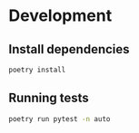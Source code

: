 # Development

## Install dependencies

```bash
poetry install
```

## Running tests

```bash
poetry run pytest -n auto
```
